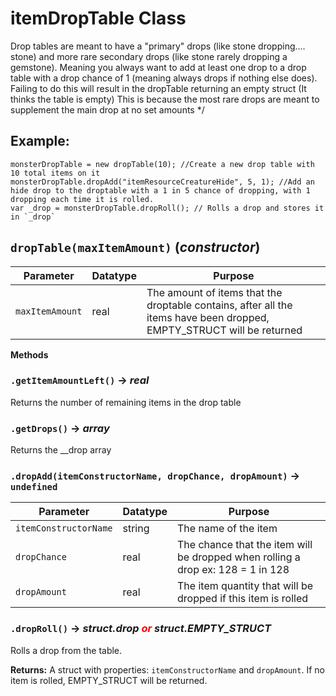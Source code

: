 # itemDropTable Class
Drop tables are meant to have a "primary" drops (like stone dropping.... stone) and more rare secondary drops (like stone rarely dropping a gemstone).
Meaning you always want to add at least one drop to a drop table with a drop chance of 1 (meaning always drops if nothing else does).
Failing to do this will result in the dropTable returning an empty struct (It thinks the table is empty)
This is because the most rare drops are meant to supplement the main drop at no set amounts */
## Example:
```gml
monsterDropTable = new dropTable(10); //Create a new drop table with 10 total items on it
monsterDropTable.dropAdd("itemResourceCreatureHide", 5, 1); //Add an hide drop to the droptable with a 1 in 5 chance of dropping, with 1 dropping each time it is rolled.
var _drop = monsterDropTable.dropRoll(); // Rolls a drop and stores it in `_drop`
```

## `dropTable(maxItemAmount)` (*constructor*)

| Parameter | Datatype  | Purpose |
|-----------|-----------|---------|
|`maxItemAmount` |real |The amount of items that the droptable contains, after all the items have been dropped, EMPTY_STRUCT will be returned |

**Methods**
### `.getItemAmountLeft()` → *real*
Returns the number of remaining items in the drop table

### `.getDrops()` → *array<drops>*
Returns the __drop array

### `.dropAdd(itemConstructorName, dropChance, dropAmount)` → `undefined`

| Parameter | Datatype  | Purpose |
|-----------|-----------|---------|
|`itemConstructorName` |string |The name of the item |
|`dropChance` |real |The chance that the item will be dropped when rolling a drop ex: 128 = 1 in 128 |
|`dropAmount` |real |The item quantity that will be dropped if this item is rolled |

### `.dropRoll()` → *struct.drop <span style="color: red;"> *or* </span> struct.EMPTY_STRUCT*
Rolls a drop from the table.

**Returns:** A struct with properties: `itemConstructorName` and `dropAmount`. If no item is rolled, EMPTY_STRUCT will be returned.
